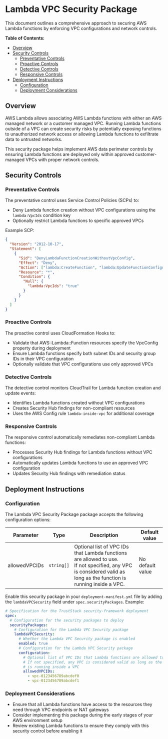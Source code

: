 # Lambda VPC Security Package

This document outlines a comprehensive approach to securing AWS Lambda functions by enforcing VPC configurations and network controls.

**Table of Contents:**

- [Overview](#overview)
- [Security Controls](#security-controls)
  - [Preventative Controls](#preventative-controls)
  - [Proactive Controls](#proactive-controls)
  - [Detective Controls](#detective-controls)
  - [Responsive Controls](#responsive-controls)
- [Deployment Instructions](#deployment-instructions)
  - [Configuration](#configuration)
  - [Deployment Considerations](#deployment-considerations)

## Overview

AWS Lambda allows associating AWS Lambda functions with either an AWS managed network or a customer managed VPC. Running Lambda functions outside of a VPC can create security risks by potentially exposing functions to unauthorized network access or allowing Lambda functions to exfiltrate data to untrusted networks.

This security package helps implement AWS data perimeter controls by ensuring Lambda functions are deployed only within approved customer-managed VPCs with proper network controls.

## Security Controls

### Preventative Controls

The preventative control uses Service Control Policies (SCPs) to:

- Deny Lambda function creation without VPC configurations using the `lambda:VpcIds` condition key
- Optionally restrict Lambda functions to specific approved VPCs

Example SCP:

```json
{
  "Version": "2012-10-17",
  "Statement": [
    {
      "Sid": "DenyLambdaFunctionCreationWithoutVpcConfig",
      "Effect": "Deny",
      "Action": ["lambda:CreateFunction", "lambda:UpdateFunctionConfiguration"],
      "Resource": "*",
      "Condition": {
        "Null": {
          "lambda:VpcIds": "true"
        }
      }
    }
  ]
}
```

### Proactive Controls

The proactive control uses CloudFormation Hooks to:

- Validate that AWS::Lambda::Function resources specify the VpcConfig property during deployment
- Ensure Lambda functions specify both subnet IDs and security group IDs in their VPC configuration
- Optionally validate that VPC configurations use only approved VPCs

### Detective Controls

The detective control monitors CloudTrail for Lambda function creation and update events:

- Identifies Lambda functions created without VPC configurations
- Creates Security Hub findings for non-compliant resources
- Uses the AWS Config rule `lambda-inside-vpc` for additional coverage

### Responsive Controls

The responsive control automatically remediates non-compliant Lambda functions:

- Processes Security Hub findings for Lambda functions without VPC configurations
- Automatically updates Lambda functions to use an approved VPC configuration
- Updates Security Hub findings with remediation status

## Deployment Instructions

### Configuration

The Lambda VPC Security Package package accepts the following configuration options:

| Parameter     | Type       | Description                                                                                                                                                           | Default value    |
| ------------- | ---------- | --------------------------------------------------------------------------------------------------------------------------------------------------------------------- | ---------------- |
| allowedVPCIDs | `string[]` | Optional list of VPC IDs that Lambda functions are allowed to use.<br/>If not specified, any VPC is considered valid as long as the function is running inside a VPC. | No default value |

Enable this security package in your `deployment-manifest.yml` file by adding the `lambdaVPCSecurity` field under `spec.securityPackages`. Example:

```yaml
# Specification for the TrustStack security-framework deployment
spec:
  # Configuration for the security packages to deploy
  securityPackages:
    # Configuration for the Lambda VPC Security package
    lambdaVPCSecurity:
      # Whether the Lambda VPC Security package is enabled
      enabled: true
      # Configuration for the Lambda VPC Security package
      configuration:
        # Optional list of VPC IDs that Lambda functions are allowed to use
        # If not specified, any VPC is considered valid as long as the function
        # is running inside a VPC
        allowedVPCIDs:
          - vpc-0123456789abcdef0
          - vpc-0123456789abcdef1
```

### Deployment Considerations

- Ensure that all Lambda functions have access to the resources they need through VPC endpoints or NAT gateways
- Consider implementing this package during the early stages of your AWS environment setup
- Review existing Lambda functions to ensure they comply with this security control before enabling it
